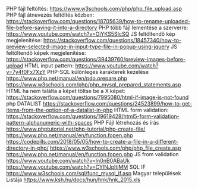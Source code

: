 PHP fájl feltöltés:
    https://www.w3schools.com/php/php_file_upload.asp
PHP fájl átnevezés feltöltés közben:
    https://stackoverflow.com/questions/18705639/how-to-rename-uploaded-file-before-saving-it-into-a-directory
PHP több fájl lementése a szerverre:
    https://www.youtube.com/watch?v=OiYKS5SIcSQ
JS feltöltendő kép megjelenítése:
    https://stackoverflow.com/questions/18457340/how-to-preview-selected-image-in-input-type-file-in-popup-using-jquery
JS feltöltendő képek megjelenítése:
    https://stackoverflow.com/questions/39439760/preview-images-before-upload
HTML input pattern:
    https://www.youtube.com/watch?v=7y4f0Fx7XzY
PHP-SQL különleges karakterek kezelése
    https://www.php.net/manual/en/pdo.prepare.php
    https://www.w3schools.com/php/php_mysql_prepared_statements.asp
HTML ha nem találta a képet töltse be a X képet:
    https://stackoverflow.com/questions/7995080/html-if-image-is-not-found
php DATALIST
    https://stackoverflow.com/questions/24523899/how-to-get-items-from-the-option-of-a-datalist-in-php
HTML form validation:
    https://stackoverflow.com/questions/19619428/html5-form-validation-pattern-alphanumeric-with-spaces
PHP Fájl létrehozás és írás
    https://www.phptutorial.net/php-tutorial/php-create-file/
    https://www.php.net/manual/en/function.fopen.php
    https://codepills.com/2018/05/05/how-to-create-a-file-in-a-different-directory-in-php/
    https://www.w3schools.com/php/php_file_create.asp
    https://www.php.net/manual/en/function.fopen.php
JS from validation
    https://www.youtube.com/watch?v=In0nB0ABaUk
    https://www.youtube.com/watch?v=CYlNJpltjMM
SQL IF
    https://www.w3schools.com/sql/func_mysql_if.asp
Magyar települések Listája
    https://www.ksh.hu/docs/hun/hnk/hnk_2015.xls
